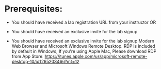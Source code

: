 # Prerequisites:

* You should have received a lab registration URL from your instructor OR
* You should have received an exclusive invite for the lab signup

* You should have received an exclusive invite for the lab signup
Modern Web Browser and Microsoft Windows Remote Desktop. RDP is included by default in Windows, If you're using Apple Mac, Please  download RDP from App Store: https://itunes.apple.com/us/app/microsoft-remote-desktop-10/id1295203466?mt=12
